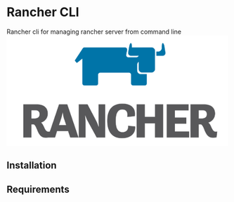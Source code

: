 # Rancher CLI
Rancher cli for managing rancher server from command line
![Alt text](/rancher.png?raw=true "Rancher Logo")

## Installation

## Requirements
